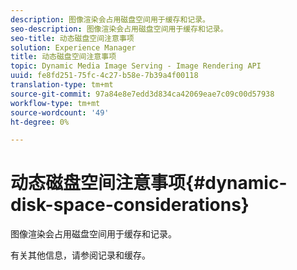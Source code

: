 ```yaml
---
description: 图像渲染会占用磁盘空间用于缓存和记录。
seo-description: 图像渲染会占用磁盘空间用于缓存和记录。
seo-title: 动态磁盘空间注意事项
solution: Experience Manager
title: 动态磁盘空间注意事项
topic: Dynamic Media Image Serving - Image Rendering API
uuid: fe8fd251-75fc-4c27-b58e-7b39a4f00118
translation-type: tm+mt
source-git-commit: 97a84e8e7edd3d834ca42069eae7c09c00d57938
workflow-type: tm+mt
source-wordcount: '49'
ht-degree: 0%

---
```



# 动态磁盘空间注意事项{#dynamic-disk-space-considerations}

图像渲染会占用磁盘空间用于缓存和记录。

有关其他信息，请参阅记录和缓存。

